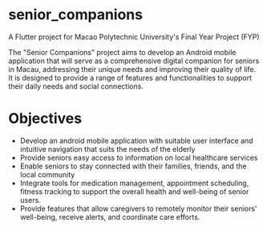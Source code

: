# senior_companions
A Flutter project for Macao Polytechnic University's Final Year Project (FYP)

The "Senior Companions" project aims to develop an Android mobile application that will serve as a comprehensive digital companion for seniors in Macau, addressing their unique needs and improving their quality of life. It is designed to provide a range of features and functionalities to support their daily needs and social connections.

# Objectives
* Develop an android mobile application with suitable user interface and intuitive navigation that suits the needs of the elderly
* Provide seniors easy access to information on local healthcare services
* Enable seniors to stay connected with their families, friends, and the local community
* Integrate tools for medication management, appointment scheduling, fitness tracking to support the overall health and well-being of senior users.
* Provide features that allow caregivers to remotely monitor their seniors' well-being, receive alerts, and coordinate care efforts.
